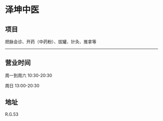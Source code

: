 # 泽坤中医

## 项目

把脉会诊、开药（中药粉）、拔罐、针灸、推拿等

---

## 营业时间

周一到周六 10:30-20:30

周日 13:00-20:30

## 地址

R.G.53
